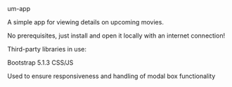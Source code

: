 um-app

A simple app for viewing details on upcoming movies.

No prerequisites, just install and open it locally with an internet connection!

Third-party libraries in use:

Bootstrap 5.1.3 CSS/JS

Used to ensure responsiveness and handling of modal box functionality
